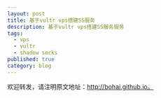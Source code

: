 ```yaml
---
layout: post
title: 基于vultr vps搭建SS服务
description: 基于vultr vps搭建SS服务服务
tags:
  - vps
  - vultr
  - shadow socks
published: true
category: blog
---
```

欢迎转发，请注明原文地址：http://bohai.github.io。




[寻觅神迹]:    http://bohai.github.io  "寻觅神迹"
